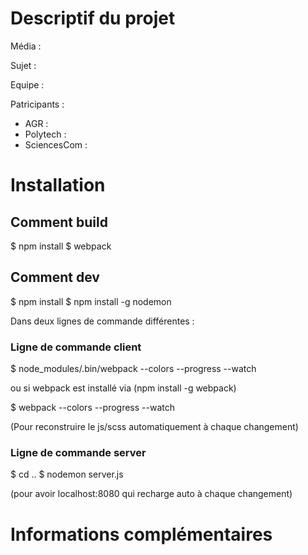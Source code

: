 # Descriptif du projet

Média :

Sujet :

Equipe :

Patricipants :
- AGR :
- Polytech :  
- SciencesCom :

# Installation

## Comment build

$ npm install
$ webpack

## Comment dev

$ npm install
$ npm install -g nodemon

Dans deux lignes de commande différentes :

### Ligne de commande client

$ node_modules/.bin/webpack --colors --progress --watch

ou si webpack est installé via (npm install -g webpack)

$ webpack --colors --progress --watch 

(Pour reconstruire le js/scss automatiquement à chaque changement)

### Ligne de commande server

$ cd ..
$ nodemon server.js

(pour avoir localhost:8080 qui recharge auto à chaque changement)


# Informations complémentaires
